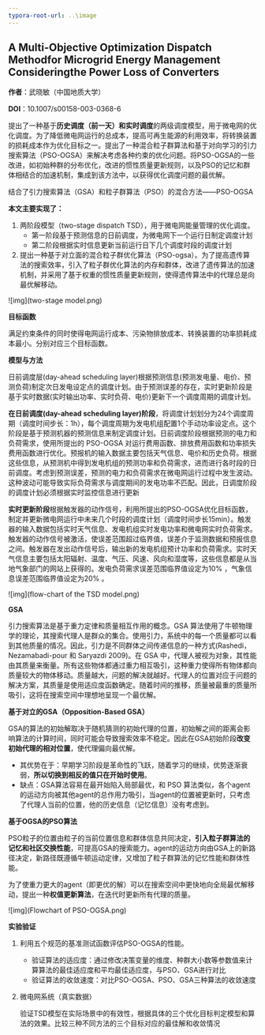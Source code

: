 ```yaml
---
typora-root-url: ..\image
---
```


## A Multi-Objective Optimization Dispatch Methodfor Microgrid Energy Management Consideringthe Power Loss of Converters

**作者**：武晓敏（中国地质大学）

**DOI**：10.1007/s00158-003-0368-6

提出了一种基于**历史调度（前一天）和实时调度**的两级调度模型，用于微电网的优化调度。为了降低微电网运行的总成本，提高可再生能源的利用效率，将转换装置的损耗成本作为优化目标之一。提出了一种混合粒子群算法和基于对向学习的引力搜索算法（PSO-OGSA）来解决考虑各种约束的优化问题。将PSO-OGSA的一些改进，如初始种群的分布优化，改进的惯性质量更新规则，以及PSO的记忆和群体相结合的加速机制，集成到该方法中，以获得优化调度问题的最优解。

结合了引力搜索算法（GSA）和粒子群算法（PSO）的混合方法——PSO-OGSA

**本文主要实现了：**

1. 两阶段模型（two-stage dispatch TSD），用于微电网能量管理的优化调度。
   - 第一阶段基于预测信息的日前调度，为微电网下一个运行日制定调度计划
   - 第二阶段根据实时信息更新当前运行日下几个调度时段的调度计划
2. 提出一种基于对立面的混合粒子群优化算法（PSO-ogsa）。为了提高遗传算法的搜索效率，引入了粒子群优化算法的内存和群体，改进了遗传算法的加速机制，并采用了基于权重的惯性质量更新规则，使得遗传算法中的代理总是向最优解移动。

![img](two-stage model.png)

**目标函数**

满足约束条件的同时使得电网运行成本、污染物排放成本、转换装置的功率损耗成本最小。分别对应三个目标函数。

**模型与方法**

日前调度层(day-ahead scheduling layer)根据预测信息(预测发电量、电价、预测负荷)制定次日发电设定点的调度计划。由于预测误差的存在，实时更新阶段是基于实时数据(实时输出功率、实时负荷、电价)更新下一个调度周期的调度计划。

**在日前调度(day-ahead scheduling layer)阶段**，将调度计划划分为24个调度周期（调度时间步长：1h），每个调度周期为发电机组配置1个手动功率设定点。这个阶段是基于预测机器的预测信息来制定调度计划。日前调度阶段根据预测的电力和负荷需求，使用所提出的 PSO-OGSA 对运行费用函数、排放费用函数和功率损失费用函数进行优化。预报机的输入数据主要包括天气信息、电价和历史负荷。根据这些信息，从预测机中得到发电机组的预测功率和负荷需求，进而进行各时段的日前调度。考虑到预测误差，预测的电力和负荷需求在微电网运行过程中发生波动。这种波动可能导致实际负荷需求与调度期间的发电功率不匹配。因此，日调度阶段的调度计划必须根据实时监控信息进行更新

**实时更新阶段**根据触发器的动作信号，利用所提出的PSO-OGSA优化目标函数，制定并更新微电网运行中未来几个时段的调度计划（调度时间步长15min）。触发器的输入数据包括实时天气信息、发电机组实时发电功率和微电网实时负荷需求。触发器的动作信号被激活，使误差范围超过临界值，误差介于监测数据和预报信息之间。触发器在发出动作信号后，输出新的发电机组预计功率和负荷需求。实时天气信息主要包括太阳辐射、温度、气压、风速、风向和湿度等，这些信息都是从当地气象部门的网站上获得的。发电负荷需求误差范围临界值设定为10% ，气象信息误差范围临界值设定为20% 。

![img](flow-chart of the TSD model.png)

**GSA**

引力搜索算法是基于重力定律和质量相互作用的概念。GSA 算法使用了牛顿物理学的理论，其搜索代理人是群众的集合。使用引力，系统中的每一个质量都可以看到其他质量的情况。因此，引力是不同群体之间传递信息的一种方式(Rashedi，Nezamabadi-pour 和 Saryazdi 2009)。在 GSA 中，代理人被视为对象，其性能由其质量来衡量。所有这些物体都通过重力相互吸引，这种重力使得所有物体都向质量较大的物体移动。质量越大，问题的解决就越好。代理人的位置对应于问题的解决方案，其质量是使用适应度函数确定。随着时间的推移，质量被最重的质量所吸引，这将在搜索空间中理想地呈现一个最优解。

**基于对立的GSA（Opposition-Based GSA）**

GSA的算法的初始解取决于随机猜测的初始代理的位置，初始解之间的距离会影响算法的计算时间，同时可能会导致搜索效率不稳定。因此在GSA初始阶段**改变初始代理的相对位置**，使代理偏向最优解。

- 其优势在于：早期学习阶段是革命性的飞跃，随着学习的继续，优势逐渐衰弱，**所以切换到相反的值只在开始时使用**。
- 缺点：GSA算法容易在最开始陷入局部最优，和 PSO 算法类似，各个agent的运动方向被其他agent的总作用力吸引，当agent的位置被更新时，只考虑了代理人当前的位置，他的历史信息（记忆信息）没有考虑到。

**基于OGSA的PSO算法**

PSO粒子的位置由粒子的当前位置信息和群体信息共同决定，**引入粒子群算法的记忆和社区交换性能**，可提高GSA的搜索能力。agent的运动方向由GSA上的新路径决定，新路径既遵循牛顿运动定律，又增加了粒子群算法的记忆性能和群体性能。

为了使重力更大的agent（即更优的解）可以在搜索空间中更快地向全局最优解移动，提出一种**权值更新算法**，在迭代时更新所有代理的质量。

![img](Flowchart of PSO-OGSA.png)

**实验验证**

1. 利用五个规范的基准测试函数评估PSO-OGSA的性能。

   - 验证算法的适应度：通过修改决策变量的维度、种群大小数等参数值来计算算法的最佳适应度和平均最佳适应度，与PSO、GSA进行对比
   - 验证算法的收敛速度：对比PSO-OGSA、PSO、GSA三种算法的收敛速度

2. 微电网系统（真实数据）

   验证TSD模型在实际场景中的有效性，根据具体的三个优化目标判定模型和算法的效果。比较三种不同方法的三个目标对应的最佳解和收敛情况

   







